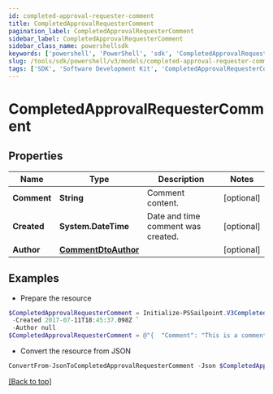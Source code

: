 ```yaml
---
id: completed-approval-requester-comment
title: CompletedApprovalRequesterComment
pagination_label: CompletedApprovalRequesterComment
sidebar_label: CompletedApprovalRequesterComment
sidebar_class_name: powershellsdk
keywords: ['powershell', 'PowerShell', 'sdk', 'CompletedApprovalRequesterComment', 'CompletedApprovalRequesterComment'] 
slug: /tools/sdk/powershell/v3/models/completed-approval-requester-comment
tags: ['SDK', 'Software Development Kit', 'CompletedApprovalRequesterComment', 'CompletedApprovalRequesterComment']
---
```



# CompletedApprovalRequesterComment

## Properties

Name | Type | Description | Notes
------------ | ------------- | ------------- | -------------
**Comment** | **String** | Comment content. | [optional] 
**Created** | **System.DateTime** | Date and time comment was created. | [optional] 
**Author** | [**CommentDtoAuthor**](comment-dto-author) |  | [optional] 

## Examples

- Prepare the resource
```powershell
$CompletedApprovalRequesterComment = Initialize-PSSailpoint.V3CompletedApprovalRequesterComment  -Comment This is a comment. `
 -Created 2017-07-11T18:45:37.098Z `
 -Author null
$CompletedApprovalRequesterComment = @"{  "Comment": "This is a comment.", "Created": "2017-07-11T18:45:37.098Z", "Author": null }"@
```

- Convert the resource from JSON
```powershell
ConvertFrom-JsonToCompletedApprovalRequesterComment -Json $CompletedApprovalRequesterComment
```


[[Back to top]](#) 

